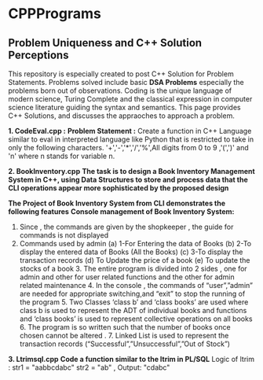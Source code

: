 # CPPPrograms #

## Problem Uniqueness and C++ Solution Perceptions ##
This repository is especially created to post C++ Solution for Problem Statements. Problems solved include basic **DSA Problems** especially the problems born out of observations. Coding is the unique language of modern science, Turing Complete and the classical expression in computer science literature guiding the syntax and semantics.
This page provides C++ Solutions, and discusses the appraoches to approach a problem. 

**1. CodeEval.cpp :**
**Problem Statement :** Create a function in C++ Language similar to eval in interpreted language like Python that is restricted to take in only the following characters.
                        '+','-','*','/','%',All digits from 0 to 9 ,'(',')' and 'n' where n stands for variable n.
                        
 **2. BookInventory.cpp**
 **The task is to design a Book Inventory Management System in C++, using Data Structures to store and process data that the CLI operations appear more sophisticated by the proposed design**
 
**The Project of Book Inventory System from CLI demonstrates the following features**
**Console management of Book Inventory System:**
1.	Since , the commands are given by the shopkeeper , the guide for commands is not displayed
2.	Commands used by admin
(a)	1-For Entering the data of Books
(b)	2-To display the entered data of Books (All the Books)
(c)	3-To display the transaction records
(d)	To Update the price of a book
(e)	To update the stocks of a book
      3. The entire program is divided into 2 sides , one for admin and other for user related  functions and the other for admin related maintenance
      4. In the console , the commands of “user”,”admin” are needed for appropriate switching,and “exit” to stop the running of the program
      5. Two Classes ‘class b’ and ‘class books’ are used where class b is used to represent the ADT of individual books and functions and ‘class books’ is used to represent collective operations on all books
      6. The program is so written such that the number of books once chosen cannot be altered . 
      7. Linked List is used to represent the transaction records (“Successful”,”Unsuccessful”,”Out of Stock”)
 
 **3. Ltrimsql.cpp**
 **Code a function similar to the ltrim in PL/SQL**
 Logic of ltrim : str1 = "aabbcdabc"  str2 = "ab" , Output: "cdabc" 

                        
